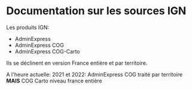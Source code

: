 # Documentation sur les sources IGN

Les produits IGN:

- AdminExpress
- AdminExpress COG
- AdminExpress COG-Carto

Ils se déclinent en version France entière et par territoire. 

A l'heure actuelle: 2021 et 2022: AdminExpress COG traité par territoire __MAIS__ COG Carto niveau france entière